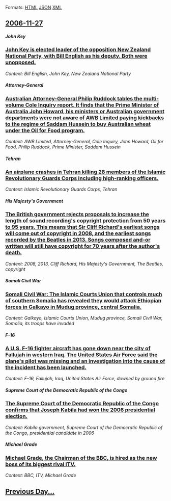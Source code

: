 
Formats: [HTML](2006/11/27/index.html)  [JSON](2006/11/27/index.json)  [XML](2006/11/27/index.xml)  

## [2006-11-27](/news/2006/11/27/index.md)

##### John Key
### [ John Key is elected leader of the opposition New Zealand National Party, with Bill English as his deputy. Both were unopposed. ](/news/2006/11/27/john-key-is-elected-leader-of-the-opposition-new-zealand-national-party-with-bill-english-as-his-deputy-both-were-unopposed.md)
_Context: Bill English, John Key, New Zealand National Party_

##### Attorney-General
### [ Australian Attorney-General Philip Ruddock tables the multi-volume Cole Inquiry report. It finds that the Prime Minister of Australia John Howard, his ministers or Australian government departments were not aware of AWB Limited paying kickbacks to the regime of Saddam Hussein to buy Australian wheat under the Oil for Food program. ](/news/2006/11/27/australian-attorney-general-philip-ruddock-tables-the-multi-volume-cole-inquiry-report-it-finds-that-the-prime-minister-of-australia-john.md)
_Context: AWB Limited, Attorney-General, Cole Inquiry, John Howard, Oil for Food, Philip Ruddock, Prime Minister, Saddam Hussein_

##### Tehran
### [ An airplane crashes in Tehran killing 28 members of the Islamic Revolutionary Guards Corps including high-ranking officers. ](/news/2006/11/27/an-airplane-crashes-in-tehran-killing-28-members-of-the-islamic-revolutionary-guards-corps-including-high-ranking-officers.md)
_Context: Islamic Revolutionary Guards Corps, Tehran_

##### His Majesty's Government
### [ The British government rejects proposals to increase the length of sound recording's copyright protection from 50 years to 95 years. This means that Sir Cliff Richard's earliest songs will come out of copyright in 2008, and the earliest songs recorded by the Beatles in 2013. Songs composed and-or written will still have copyright for 70 years after the author's death. ](/news/2006/11/27/the-british-government-rejects-proposals-to-increase-the-length-of-sound-recording-s-copyright-protection-from-50-years-to-95-years-this-m.md)
_Context: 2008, 2013, Cliff Richard, His Majesty's Government, The Beatles, copyright_

##### Somali Civil War
### [ Somali Civil War: The Islamic Courts Union that controls much of southern Somalia has revealed they would attack Ethiopian forces in Galkayo in Mudug province, central Somalia. ](/news/2006/11/27/somali-civil-war-the-islamic-courts-union-that-controls-much-of-southern-somalia-has-revealed-they-would-attack-ethiopian-forces-in-galkay.md)
_Context: Galkayo, Islamic Courts Union, Mudug province, Somali Civil War, Somalia, its troops have invaded_

##### F-16
### [ A U.S. F-16 fighter aircraft has gone down near the city of Fallujah in western Iraq. The United States Air Force said the plane's pilot was missing and an investigation into the cause of the incident has been launched. ](/news/2006/11/27/a-u-s-f-16-fighter-aircraft-has-gone-down-near-the-city-of-fallujah-in-western-iraq-the-united-states-air-force-said-the-plane-s-pilot-wa.md)
_Context: F-16, Fallujah, Iraq, United States Air Force, downed by ground fire_

##### Supreme Court of the Democratic Republic of the Congo
### [ The Supreme Court of the Democratic Republic of the Congo confirms that Joseph Kabila had won the 2006 presidential election. ](/news/2006/11/27/the-supreme-court-of-the-democratic-republic-of-the-congo-confirms-that-joseph-kabila-had-won-the-2006-presidential-election.md)
_Context: Kabila government, Supreme Court of the Democratic Republic of the Congo, presidential candidate in 2006_

##### Michael Grade
### [ Michael Grade, the Chairman of the BBC, is hired as the new boss of its biggest rival ITV. ](/news/2006/11/27/michael-grade-the-chairman-of-the-bbc-is-hired-as-the-new-boss-of-its-biggest-rival-itv.md)
_Context: BBC, ITV, Michael Grade_

## [Previous Day...](/news/2006/11/26/index.md)


